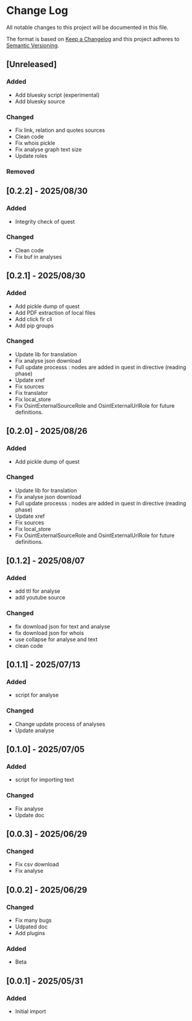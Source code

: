 # Change Log

All notable changes to this project will be documented in this file.

The format is based on [Keep a Changelog](http://keepachangelog.com/)
and this project adheres to [Semantic Versioning](http://semver.org/).

## [Unreleased]

### Added

- Add bluesky script (experimental)
- Add bluesky source

### Changed

- Fix link, relation and quotes sources
- Clean code
- Fix whois pickle
- Fix analyse graph text size
- Update roles

### Removed


## [0.2.2] - 2025/08/30

### Added

- Integrity check of quest

### Changed

- Clean code
- Fix buf in analyses


## [0.2.1] - 2025/08/30

### Added

- Add pickle dump of quest
- Add PDF extraction of local files
- Add click fir cli
- Add pip groups

### Changed

- Update lib for translation
- Fix analyse json download
- Full update processs : nodes are added in quest in directive (reading phase)
- Update xref
- Fix sources
- Fix translator
- Fix local_store
- Fix OsintExternalSourceRole and OsintExternalUrlRole for future definitions.


## [0.2.0] - 2025/08/26

### Added

- Add pickle dump of quest

### Changed

- Update lib for translation
- Fix analyse json download
- Full update processs : nodes are added in quest in directive (reading phase)
- Update xref
- Fix sources
- Fix local_store
- Fix OsintExternalSourceRole and OsintExternalUrlRole for future definitions.


## [0.1.2] - 2025/08/07

### Added

- add ttl for analyse
- add youtube source

### Changed

- fix download json for text and analyse
- fix download json for whois
- use collapse for analyse and text
- clean code


## [0.1.1] - 2025/07/13

### Added

- script for analyse

### Changed

- Change update process of analyses
- Update analyse


## [0.1.0] - 2025/07/05

### Added

- script for importing text

### Changed

- Fix analyse
- Update doc


## [0.0.3] - 2025/06/29

### Changed

- Fix csv download
- Fix analyse


## [0.0.2] - 2025/06/29

### Changed

- Fix many bugs
- Udpated doc
- Add plugins

### Added

- Beta


## [0.0.1] - 2025/05/31

### Added

- Initial import

